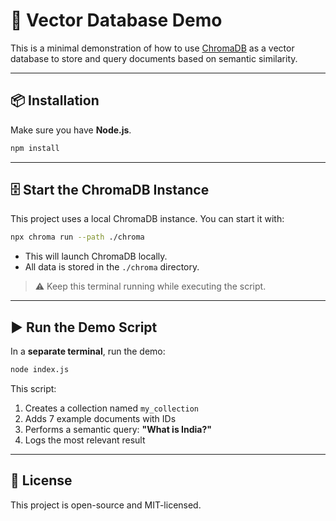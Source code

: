 # 🧠 Vector Database Demo
This is a minimal demonstration of how to use [ChromaDB](https://docs.trychroma.com/) as a vector database to store and query documents based on semantic similarity.

---

## 📦 Installation

Make sure you have **Node.js**.

```bash
npm install
```

---

## 🗄️ Start the ChromaDB Instance

This project uses a local ChromaDB instance. You can start it with:

```bash
npx chroma run --path ./chroma
```

* This will launch ChromaDB locally.
* All data is stored in the `./chroma` directory.

> ⚠️ Keep this terminal running while executing the script.

---

## ▶️ Run the Demo Script

In a **separate terminal**, run the demo:

```bash
node index.js
```

This script:

1. Creates a collection named `my_collection`
2. Adds 7 example documents with IDs
3. Performs a semantic query: **"What is India?"**
4. Logs the most relevant result

---

## 🖤 License

This project is open-source and MIT-licensed.
